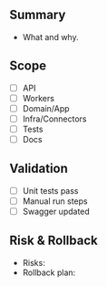 ## Summary
- What and why.

## Scope
- [ ] API
- [ ] Workers
- [ ] Domain/App
- [ ] Infra/Connectors
- [ ] Tests
- [ ] Docs

## Validation
- [ ] Unit tests pass
- [ ] Manual run steps
- [ ] Swagger updated

## Risk & Rollback
- Risks:
- Rollback plan:
